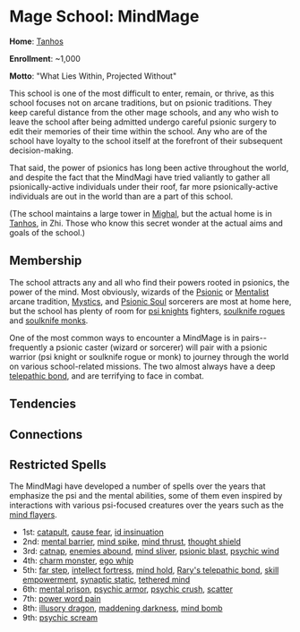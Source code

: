# Mage School: MindMage
**Home**: [Tanhos](../../Cities/Tanhos.md)

**Enrollment**: ~1,000

**Motto**: "What Lies Within, Projected Without"

This school is one of the most difficult to enter, remain, or thrive, as this school focuses not on arcane traditions, but on psionic traditions. They keep careful distance from the other mage schools, and any who wish to leave the school after being admitted undergo careful psionic surgery to edit their memories of their time within the school. Any who are of the school have loyalty to the school itself at the forefront of their subsequent decision-making.

That said, the power of psionics has long been active throughout the world, and despite the fact that the MindMagi have tried valiantly to gather all psionically-active individuals under their roof, far more psionically-active individuals are out in the world than are a part of this school.

(The school maintains a large tower in [Mighal](../../Cities/Mighal.md), but the actual home is in [Tanhos](../../Cities/Tanhos.md), in Zhi. Those who know this secret wonder at the actual aims and goals of the school.)

## Membership
The school attracts any and all who find their powers rooted in psionics, the power of the mind. Most obviously, wizards of the [Psionic](../../Classes/Wizard/Psionics.md) or [Mentalist](../../Classes/Wizard/Mentalism.md) arcane tradition, [Mystics](../../Classes/Mystic/index.md), and [Psionic Soul](../../Classes/Sorcerer/PsionicSoul.md) sorcerers are most at home here, but the school has plenty of room for [psi knights](../../Classes/Fighter/PsiKnight.md) fighters, [soulknife rogues](../../Classes/Rogue/Soulknife.md) and [soulknife monks](../../Classes/Monk/SoulKnife.md).

One of the most common ways to encounter a MindMage is in pairs--frequently a psionic caster (wizard or sorcerer) will pair with a psionic warrior (psi knight or soulknife rogue or monk) to journey through the world on various school-related missions. The two almost always have a deep [telepathic bond](../../Classes/Feats.md#telepathic-bond), and are terrifying to face in combat.

## Tendencies

## Connections

## Restricted Spells
The MindMagi have developed a number of spells over the years that emphasize the psi and the mental abilities, some of them even inspired by interactions with various psi-focused creatures over the years such as the [mind flayers](../../Creatures/MindFlayers.md).

* 1st: [catapult](../../Magic/Spells/catapult.md), [cause fear](../../Magic/Spells/cause-fear.md), [id insinuation](../../Magic/Spells/id-insinuation.md)
* 2nd: [mental barrier](../../Magic/Spells/mental-barrier.md), [mind spike](../../Magic/Spells/mind-spike.md), [mind thrust](../../Magic/Spells/mind-thrust.md), [thought shield](../../Magic/Spells/thought-shield.md)
* 3rd: [catnap](../../Magic/Spells/catnap.md), [enemies abound](../../Magic/Spells/enemies-abound.md), [mind sliver](../../Magic/Spells/mind-sliver.md), [psionic blast](../../Magic/Spells/psionic-blast.md), [psychic wind](../../Magic/Spells/psychic-wind.md)
* 4th: [charm monster](../../Magic/Spells/charm-monster.md), [ego whip](../../Magic/Spells/ego-whip.md)
* 5th: [far step](../../Magic/Spells/far-step.md), [intellect fortress](../../Magic/Spells/intellect-fortress.md), [mind hold](../../Magic/Spells/mind-hold.md), [Rary's telepathic bond](../../Magic/Spells/rarys-telepathic-bond.md), [skill empowerment](../../Magic/Spells/skill-empowerment.md), [synaptic static](../../Magic/Spells/synaptic-static.md), [tethered mind](../../Magic/Spells/tethered-mind.md)
* 6th: [mental prison](../../Magic/Spells/mental-prison.md), [psychic armor](../../Magic/Spells/psychic-armor.md), [psychic crush](../../Magic/Spells/psychic-crush.md), [scatter](../../Magic/Spells/scatter.md) 
* 7th: [power word pain](../../Magic/Spells/power-word-pain.md)
* 8th: [illusory dragon](../../Magic/Spells/illusory-dragon.md),  [maddening darkness](../../Magic/Spells/maddening-darkness.md), [mind bomb](../../Magic/Spells/mind-bomb.md)
* 9th: [psychic scream](../../Magic/Spells/psychic-scream.md)
